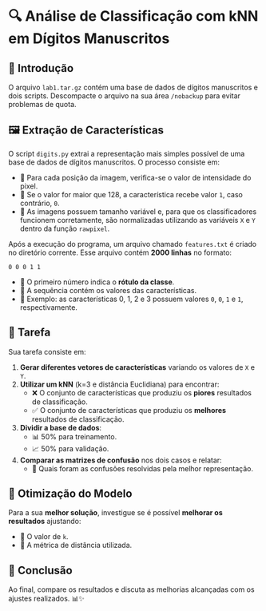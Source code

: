 
# 🔍 Análise de Classificação com kNN em Dígitos Manuscritos

## 📌 Introdução
O arquivo `lab1.tar.gz` contém uma base de dados de dígitos manuscritos e dois scripts. Descompacte o arquivo na sua área `/nobackup` para evitar problemas de quota.

## 🖼️ Extração de Características
O script `digits.py` extrai a representação mais simples possível de uma base de dados de dígitos manuscritos. O processo consiste em:
- 📌 Para cada posição da imagem, verifica-se o valor de intensidade do pixel.
- 🔲 Se o valor for maior que 128, a característica recebe valor `1`, caso contrário, `0`.
- 📏 As imagens possuem tamanho variável e, para que os classificadores funcionem corretamente, são normalizadas utilizando as variáveis `X` e `Y` dentro da função `rawpixel`.

Após a execução do programa, um arquivo chamado `features.txt` é criado no diretório corrente. Esse arquivo contém **2000 linhas** no formato:

```
0 0 0 1 1 
```

- 🔹 O primeiro número indica o **rótulo da classe**.
- 🔸 A sequência contém os valores das características.
- 📝 Exemplo: as características 0, 1, 2 e 3 possuem valores `0`, `0`, `1` e `1`, respectivamente.

## 🎯 Tarefa
Sua tarefa consiste em:
1. **Gerar diferentes vetores de características** variando os valores de `X` e `Y`.
2. **Utilizar um kNN** (k=3 e distância Euclidiana) para encontrar:
   - ❌ O conjunto de características que produziu os **piores** resultados de classificação.
   - ✅ O conjunto de características que produziu os **melhores** resultados de classificação.
3. **Dividir a base de dados**:
   - 📊 50% para treinamento.
   - 📈 50% para validação.
4. **Comparar as matrizes de confusão** nos dois casos e relatar:
   - 🔄 Quais foram as confusões resolvidas pela melhor representação.

## 🚀 Otimização do Modelo
Para a sua **melhor solução**, investigue se é possível **melhorar os resultados** ajustando:
- 🔢 O valor de `k`.
- 📏 A métrica de distância utilizada.

## 🏁 Conclusão
Ao final, compare os resultados e discuta as melhorias alcançadas com os ajustes realizados. 📊✨

